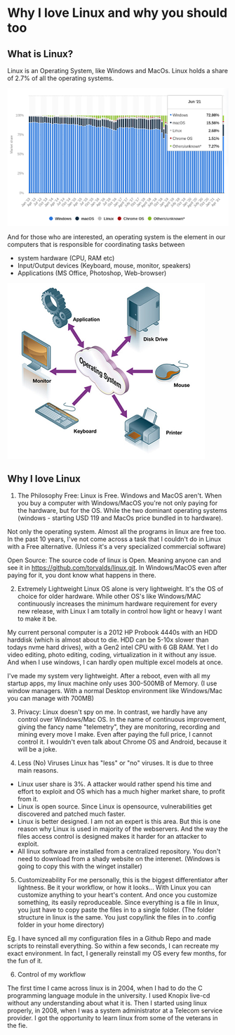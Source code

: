 # Why I love Linux and why you should too

## What is Linux?
Linux is an Operating System, like Windows and MacOs. Linux holds a share of 2.7% of all the operating systems.

![](assets/os-market-share.png)

And for those who are interested, an operating system is the element in our computers that is responsible for coordinating tasks between
- system hardware (CPU, RAM etc)
- Input/Output devices (Keyboard, mouse, monitor, speakers)
- Applications (MS Office, Photoshop, Web-browser)

![](assets/Storage_operating_systems.jpg)

## Why I love Linux
1. The Philosophy
Free: Linux is Free. Windows and MacOS aren't. When you buy a computer with Windows/MacOS you're not only paying for the hardware, but for the OS. While the two dominant operating systems (windows - starting USD 119 and MacOs price bundled in to hardware).

Not only the operating system. Almost all the programs in linux are free too. In the past 10 years, I've not come across a task that I couldn't do in Linux with a Free alternative. (Unless it's a very specialized commercial software)

Open Source: The source code of linux is Open. Meaning anyone can and see it in https://github.com/torvalds/linux.git. In Windows/MacOS even after paying for it, you dont know what happens in there.

2. Extremely Lightweight
Linux OS alone is very lightweight. It's the OS of choice for older hardware. While other OS's like Windows/MAC continuously increases the minimum hardware requirement for every new release, with Linux I am totally in control how light or heavy I want to make it be.

My current personal computer is a 2012 HP Probook 4440s with an HDD harddisk (which is almost about to die. HDD can be 5-10x slower than todays nvme hard drives), with a Gen2 intel CPU with 6 GB RAM. Yet I do video editing, photo editing, coding, virtualization in it without any issue. And when I use windows, I can hardly open multiple excel models at once.

I've made my system very lightweight. After a reboot, even with all my startup apps, my linux machine only uses 300-500MB of Memory. (I use window managers. With a normal Desktop environment like Windows/Mac you can manage with 700MB)

3. Privacy: Linux doesn't spy on me. In contrast, we hardly have any control over Windows/Mac OS. In the name of continuous improvement, giving the fancy name "telemetry", they are monitoring, recording and mining every move I make. Even after paying the full price, I cannot control it. I wouldn't even talk about Chrome OS and Android, because it will be a joke.

4. Less (No) Viruses
Linux has "less" or "no" viruses. It is due to three main reasons.
- Linux user share is 3%. A attacker would rather spend his time and effort to exploit and OS which has a much higher market share, to profit from it.
- Linux is open source. Since Linux is opensource, vulnerabilities get discovered and patched much faster.
- Linux is better designed. I am not an expert is this area. But this is one reason why Linux is used in majority of the webservers. And the way the files access control is designed makes it harder for an attacker to exploit.
- All linux software are installed from a centralized repository. You don't need to download from a shady website on the interenet. (Windows is going to copy this with the winget installer)

5. Customizeability
For me personally, this is the biggest differentiator after lightness. Be it your workflow, or how it looks... With Linux you can customize anything to your heart's content. And once you customize something, its easily reproduceable. Since everything is a file in linux, 	you just have to copy paste the files in to a single folder. (The folder structure in linux is the same. You just copy/link the files in to .config folder in your home directory)

Eg. I have synced all my configuration files in a Github Repo and made scripts to reinstall everything. So within a few seconds, I can recreate my exact environment. In fact, I generally reinstall my OS every few months, for the fun of it.


6. Control of my workflow











The first time I came across linux is in 2004, when I had to do the C programming language module in the university. I used Knopix live-cd without any understanding about what it is. Then I started using linux properly, in 2008, when I was a system administrator at a Telecom service provider. I got the opportunity to learn linux from some of the veterans in the fie.

##


